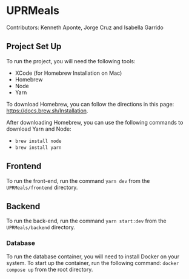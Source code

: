 # UPRMeals

Contributors: Kenneth Aponte, Jorge Cruz and Isabella Garrido


## Project Set Up

To run the project, you will need the following tools:
- XCode (for Homebrew Installation on Mac)
- Homebrew
- Node
- Yarn

To download Homebrew, you can follow the directions in this page: https://docs.brew.sh/Installation.


After downloading Homebrew, you can use the following commands to download Yarn and Node:
- `brew install node`
- `brew install yarn`

## Frontend

To run the front-end, run the command `yarn dev` from the `UPRMeals/frontend` directory.

## Backend

To run the back-end, run the command `yarn start:dev` from the `UPRMeals/backend` directory.

### Database

To run the database container, you will need to install Docker on your system. To start up the container, run the following command: `docker compose up` from the root directory.



